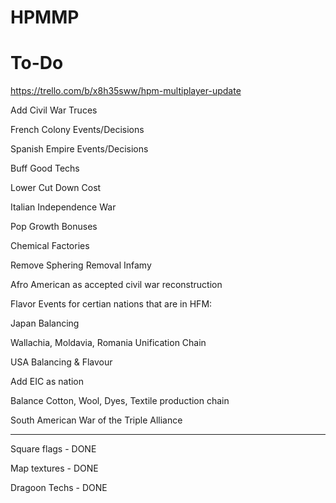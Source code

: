 # HPMMP

# To-Do

https://trello.com/b/x8h35sww/hpm-multiplayer-update

Add Civil War Truces

French Colony Events/Decisions

Spanish Empire Events/Decisions

Buff Good Techs

Lower Cut Down Cost

Italian Independence War

Pop Growth Bonuses

Chemical Factories

Remove Sphering Removal Infamy

Afro American as accepted civil war reconstruction

Flavor Events for certian nations that are in HFM:

Japan Balancing

Wallachia, Moldavia, Romania Unification Chain

USA Balancing & Flavour

Add EIC as nation

Balance Cotton, Wool, Dyes, Textile production chain

South American War of the Triple Alliance

--------

Square flags - DONE

Map textures - DONE

Dragoon Techs - DONE
